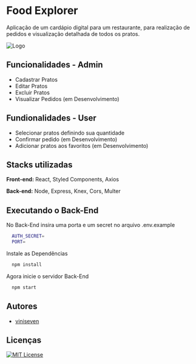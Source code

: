 # Food Explorer

Aplicação de um cardápio digital para um restaurante, para realização de pedidos e visualização detalhada de todos os pratos.




![Logo](https://i.imgur.com/eUa2vnf.png[/img])


## Funcionalidades - Admin

- Cadastrar Pratos
- Editar Pratos
- Excluir Pratos
- Visualizar Pedidos (em Desenvolvimento)

## Fundionalidades - User

- Selecionar pratos definindo sua quantidade
- Confirmar pedido (em Desenvolvimento)
- Adicionar pratos aos favoritos (em Desenvolvimento)


## Stacks utilizadas

**Front-end:** React, Styled Components, Axios

**Back-end:** Node, Express, Knex, Cors, Multer


## Executando o Back-End

No Back-End insira uma porta e um secret no arquivo .env.example

```bash
  AUTH_SECRET=
  PORT=
```
Instale as Dependências
```bash
  npm install
```
Agora inicie o servidor Back-End
```bash
  npm start
```



    
## Autores

- [viniseven](https://www.github.com/viniseven)


## Licenças

[![MIT License](https://img.shields.io/badge/License-MIT-green.svg)](https://choosealicense.com/licenses/mit/)

